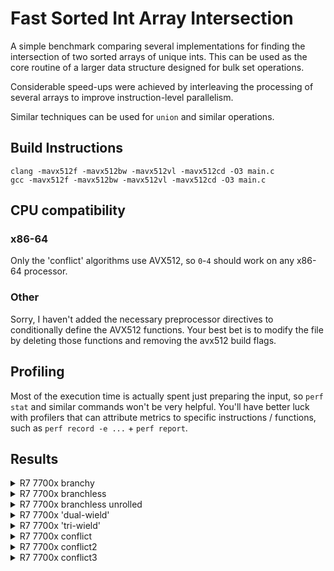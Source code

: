 # Fast Sorted Int Array Intersection
A simple benchmark comparing several implementations for finding the intersection of two sorted arrays of unique ints.
This can be used as the core routine of a larger data structure designed for bulk set operations.

Considerable speed-ups were achieved by interleaving the processing of several arrays to
improve instruction-level parallelism.

Similar techniques can be used for `union` and similar operations.

## Build Instructions
`clang -mavx512f -mavx512bw -mavx512vl -mavx512cd -O3 main.c`  
`gcc -mavx512f -mavx512bw -mavx512vl -mavx512cd -O3 main.c`  

## CPU compatibility
### x86-64
Only the 'conflict' algorithms use AVX512, so `0`-`4` should work on any x86-64 processor.
### Other
Sorry, I haven't added the necessary preprocessor directives to conditionally define the AVX512 functions.
Your best bet is to modify the file by deleting those functions and removing the avx512 build flags.

## Profiling 
Most of the execution time is actually spent just preparing the input,
so `perf stat` and similar commands won't be very helpful.
You'll have better luck with profilers that can attribute metrics to specific instructions / functions,
such as `perf record -e ...` + `perf report`.

## Results
<details>
  <summary>R7 7700x branchy</summary>
  
```
algorithm 	avg time (ms)	avg thrpt (MB/s)
same range, more left: [0,1500]*900, [0,1500]*500, 10000 iters
branchy      	0.003767	1486.554688
csum:3000584

same range, fewer left: [0,1500]*500, [0,1500]*900, 10000 iters
branchy      	0.002662	2103.839600
csum:3000036

all left < right: [0,1500]*500, [1500,3500]*500, 10000 iters
branchy      	0.000191	20898.640625
csum:0

all left > right: [1500,3500]*500, [0,1500]*500, 10000 iters
branchy      	0.000279	14352.349609
csum:0

dense: [0,1500]*1400, [0,1500]*1200, 10000 iters
branchy      	0.002259	4602.992188
csum:11199671

sparse: [0,1500]*90, [0,1500]*50, 10000 iters
branchy      	0.000299	1672.800293
csum:29964

big: [0,15000]*9000, [0,15000]*9000, 1000 iters
branchy      	0.037584	1915.708862
csum:5399317

huge: [0,150000]*90000, [0,150000]*90000, 100 iters
branchy      	0.375270	1918.618652
csum:5400186

yomama: [0,1500000]*900000, [0,1500000]*900000, 10 iters
branchy      	3.703000	1944.369385
csum:5399859

yomama2: [0,9500000]*1200000, [0,9500000]*1500000, 10 iters
branchy      	6.375900	1693.878540
csum:1893647
```
</details>

<details>
  <summary>R7 7700x branchless</summary>

```
algorithm 	avg time (ms)	avg thrpt (MB/s)
same range, more left: [0,1500]*900, [0,1500]*500, 10000 iters
branchless   	0.001663	3367.408447
csum:2999860

same range, fewer left: [0,1500]*500, [0,1500]*900, 10000 iters
branchless   	0.001632	3432.213623
csum:2999926

all left < right: [0,1500]*500, [1500,3500]*500, 10000 iters
branchless   	0.000743	5382.131348
csum:0

all left > right: [1500,3500]*500, [0,1500]*500, 10000 iters
branchless   	0.000656	6094.773926
csum:0

dense: [0,1500]*1400, [0,1500]*1200, 10000 iters
branchless   	0.002205	4715.697754
csum:11200156

sparse: [0,1500]*90, [0,1500]*50, 10000 iters
branchless   	0.000211	2368.545654
csum:29867

big: [0,15000]*9000, [0,15000]*9000, 1000 iters
branchless   	0.018576	3875.968994
csum:5399375

huge: [0,150000]*90000, [0,150000]*90000, 100 iters
branchless   	0.185850	3874.092041
csum:5401112

yomama: [0,1500000]*900000, [0,1500000]*900000, 10 iters
branchless   	1.863700	3863.282715
csum:5399200

yomama2: [0,9500000]*1200000, [0,9500000]*1500000, 10 iters
branchless   	3.705000	2914.979736
csum:1894573
```
</details>

<details>
  <summary>R7 7700x branchless unrolled</summary>
  
```
algorithm 	avg time (ms)	avg thrpt (MB/s)
same range, more left: [0,1500]*900, [0,1500]*500, 10000 iters
b-less unroll	0.001656	3381.642578
csum:3000329

same range, fewer left: [0,1500]*500, [0,1500]*900, 10000 iters
b-less unroll	0.001629	3437.691895
csum:3001100

all left < right: [0,1500]*500, [1500,3500]*500, 10000 iters
b-less unroll	0.000736	5434.044434
csum:0

all left > right: [1500,3500]*500, [0,1500]*500, 10000 iters
b-less unroll	0.000647	6180.469727
csum:0

dense: [0,1500]*1400, [0,1500]*1200, 10000 iters
b-less unroll	0.002196	4735.667969
csum:11199622

sparse: [0,1500]*90, [0,1500]*50, 10000 iters
b-less unroll	0.000212	2359.603516
csum:29847

big: [0,15000]*9000, [0,15000]*9000, 1000 iters
b-less unroll	0.018592	3872.633301
csum:5400478

huge: [0,150000]*90000, [0,150000]*90000, 100 iters
b-less unroll	0.187370	3842.664307
csum:5402549

yomama: [0,1500000]*900000, [0,1500000]*900000, 10 iters
b-less unroll	1.857100	3877.012451
csum:5400524

yomama2: [0,9500000]*1200000, [0,9500000]*1500000, 10 iters
b-less unroll	3.703200	2916.396484
csum:1894396
```
</details>

<details>
  <summary>R7 7700x 'dual-wield'</summary>

```
algorithm 	avg time (ms)	avg thrpt (MB/s)
same range, more left: [0,1500]*900, [0,1500]*500, 10000 iters
dual-wield   	0.000985	5684.125488
csum:2999418

same range, fewer left: [0,1500]*500, [0,1500]*900, 10000 iters
dual-wield   	0.000958	5847.953125
csum:3000756

all left < right: [0,1500]*500, [1500,3500]*500, 10000 iters
dual-wield   	0.000460	8691.873047
csum:0

all left > right: [1500,3500]*500, [0,1500]*500, 10000 iters
dual-wield   	0.000408	9806.325195
csum:0

dense: [0,1500]*1400, [0,1500]*1200, 10000 iters
dual-wield   	0.001288	8073.907715
csum:11200327

sparse: [0,1500]*90, [0,1500]*50, 10000 iters
dual-wield   	0.000112	4484.305176
csum:29812

big: [0,15000]*9000, [0,15000]*9000, 1000 iters
dual-wield   	0.009879	7288.187500
csum:5401139

huge: [0,150000]*90000, [0,150000]*90000, 100 iters
dual-wield   	0.097930	7352.189941
csum:5401321

yomama: [0,1500000]*900000, [0,1500000]*900000, 10 iters
dual-wield   	0.977800	7363.468750
csum:5399679

yomama2: [0,9500000]*1200000, [0,9500000]*1500000, 10 iters
dual-wield   	1.911400	5650.308594
```
</details>

<details>
  <summary>R7 7700x 'tri-wield'</summary>
  
```
algorithm 	avg time (ms)	avg thrpt (MB/s)
same range, more left: [0,1500]*900, [0,1500]*500, 10000 iters
tri-wield    	0.000826	6779.661133
csum:3000937

same range, fewer left: [0,1500]*500, [0,1500]*900, 10000 iters
tri-wield    	0.000773	7246.376465
csum:2999878

all left < right: [0,1500]*500, [1500,3500]*500, 10000 iters
tri-wield    	0.000357	11204.482422
csum:0

all left > right: [1500,3500]*500, [0,1500]*500, 10000 iters
tri-wield    	0.000361	11086.474609
csum:0

dense: [0,1500]*1400, [0,1500]*1200, 10000 iters
tri-wield    	0.001040	10000.000000
csum:11202031

sparse: [0,1500]*90, [0,1500]*50, 10000 iters
tri-wield    	0.000093	5393.743164
csum:29969

big: [0,15000]*9000, [0,15000]*9000, 1000 iters
tri-wield    	0.008031	8965.258789
csum:5401165

huge: [0,150000]*90000, [0,150000]*90000, 100 iters
tri-wield    	0.080960	8893.280273
csum:5399488

yomama: [0,1500000]*900000, [0,1500000]*900000, 10 iters
tri-wield    	0.917600	7846.556152
csum:5401616

yomama2: [0,9500000]*1200000, [0,9500000]*1500000, 10 iters
tri-wield    	1.789800	6034.193359
csum:1894597
```
</details>

<details>
  <summary>R7 7700x conflict</summary>

```
algorithm 	avg time (ms)	avg thrpt (MB/s)
same range, more left: [0,1500]*900, [0,1500]*500, 10000 iters
conflict     	0.000503	11135.415039
csum:2998624

same range, fewer left: [0,1500]*500, [0,1500]*900, 10000 iters
conflict     	0.000450	12447.209961
csum:2969638

all left < right: [0,1500]*500, [1500,3500]*500, 10000 iters
conflict     	0.000231	17316.017578
csum:0

all left > right: [1500,3500]*500, [0,1500]*500, 10000 iters
conflict     	0.000296	13522.650391
csum:0

dense: [0,1500]*1400, [0,1500]*1200, 10000 iters
conflict     	0.000672	15483.102539
csum:11198590

sparse: [0,1500]*90, [0,1500]*50, 10000 iters
conflict     	0.000067	7507.507324
csum:29811

big: [0,15000]*9000, [0,15000]*9000, 1000 iters
conflict     	0.004746	15170.670898
csum:5398153

huge: [0,150000]*90000, [0,150000]*90000, 100 iters
conflict     	0.048030	14990.630859
csum:5400018

yomama: [0,1500000]*900000, [0,1500000]*900000, 10 iters
conflict     	0.478700	15040.735352
csum:5400369

yomama2: [0,9500000]*1200000, [0,9500000]*1500000, 10 iters
conflict     	0.771200	14004.149414
csum:1895597
```
</details>

<details>
  <summary>R7 7700x conflict2</summary>

```
algorithm 	avg time (ms)	avg thrpt (MB/s)
same range, more left: [0,1500]*900, [0,1500]*500, 10000 iters
conflict2    	0.000448	12494.421875
csum:2999524

same range, fewer left: [0,1500]*500, [0,1500]*900, 10000 iters
conflict2    	0.000424	13220.018555
csum:2969445

all left < right: [0,1500]*500, [1500,3500]*500, 10000 iters
conflict2    	0.000199	20060.179688
csum:0

all left > right: [1500,3500]*500, [0,1500]*500, 10000 iters
conflict2    	0.000218	18323.408203
csum:0

dense: [0,1500]*1400, [0,1500]*1200, 10000 iters
conflict2    	0.000556	18718.501953
csum:11199033

sparse: [0,1500]*90, [0,1500]*50, 10000 iters
conflict2    	0.000053	9398.497070
csum:30141

big: [0,15000]*9000, [0,15000]*9000, 1000 iters
conflict2    	0.002887	24939.382812
csum:5399516

huge: [0,150000]*90000, [0,150000]*90000, 100 iters
conflict2    	0.028000	25714.287109
csum:5398880

yomama: [0,1500000]*900000, [0,1500000]*900000, 10 iters
conflict2    	0.279000	25806.451172
csum:5401377

yomama2: [0,9500000]*1200000, [0,9500000]*1500000, 10 iters
conflict2    	0.437900	24663.164062
csum:1895484
```
</details>

<details>
  <summary>R7 7700x conflict3</summary>

```
algorithm 	avg time (ms)	avg thrpt (MB/s)
same range, more left: [0,1500]*900, [0,1500]*500, 10000 iters
conflict3    	0.000341	16407.853516
csum:3000280

same range, fewer left: [0,1500]*500, [0,1500]*900, 10000 iters
conflict3    	0.000333	16837.041016
csum:2969448

all left < right: [0,1500]*500, [1500,3500]*500, 10000 iters
conflict3    	0.000163	24539.878906
csum:0

all left > right: [1500,3500]*500, [0,1500]*500, 10000 iters
conflict3    	0.000157	25445.292969
csum:0

dense: [0,1500]*1400, [0,1500]*1200, 10000 iters
conflict3    	0.000437	23798.625000
csum:11198175

sparse: [0,1500]*90, [0,1500]*50, 10000 iters
conflict3    	0.000052	9523.809570
csum:29574

big: [0,15000]*9000, [0,15000]*9000, 1000 iters
conflict3    	0.002331	30888.029297
csum:5398239

huge: [0,150000]*90000, [0,150000]*90000, 100 iters
conflict3    	0.022800	31578.949219
csum:5399685

yomama: [0,1500000]*900000, [0,1500000]*900000, 10 iters
conflict3    	0.267800	26885.736328
csum:5400954

yomama2: [0,9500000]*1200000, [0,9500000]*1500000, 10 iters
conflict3    	0.401100	26925.953125
csum:1894314
```
</details>
